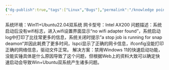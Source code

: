 ```yaml
---
{"dg-publish":true,"tags":["Linux","Bugs"],"permalink":"/knowledge point/Linux/Bugs/Ubuntu22.04频繁掉无线网卡驱动/","dgPassFrontmatter":true}
---
```


系统环境：Win11+Ubuntu22.04双系统
网卡型号：Intel AX200
问题描述：系统启动后没有wifi标志，进入wifi设置界面显示“no wifi adapter found”，系统启动log中打印了比往常更多的信息，系统关闭时提示”a stop job is running for snap deamon“并因此耗费了更多时间，lspci显示了正确的网卡信息，ifconfig没能打印正确的网络信息，驱动文件正常。
解决方案：禁用Windows 11的快速启动功能，没能实锤具体是什么原因导致了这个问题，但根据Web上的资料大致可以确定快速启动会导致Win+Ubuntu双系统产生诸多问题。